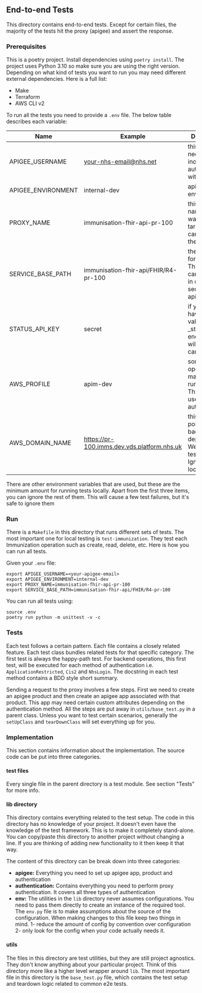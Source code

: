 ## End-to-end Tests
This directory contains end-to-end tests. Except for certain files, the majority of the tests hit the proxy (apigee)
and assert the response. 

### Prerequisites

This is a poetry project. Install dependencies using `poetry install`. The project uses Python 3.10 so make sure
you are using the right version. Depending on what kind of tests you want to run you may need different external
dependencies. Here is a full list:

* Make
* Terraform
* AWS CLI v2

To run all the tests you need to provide a `.env` file. The below table describes each variable:

| Name               | Example                                     | Description                                                                                   |
|--------------------|---------------------------------------------|-----------------------------------------------------------------------------------------------|
| APIGEE_USERNAME    | your-nhs-email@nhs.net                      | this value is needed inorder to authenticate with apigee                                      |
| APIGEE_ENVIRONMENT | internal-dev                                | apigee environment                                                                            |
| PROXY_NAME         | immunisation-fhir-api-pr-100                | this the proxy name that you want to target. You can find it in the apigee ui                 |
| SERVICE_BASE_PATH  | immunisation-fhir-api/FHIR/R4-pr-100        | the base path for the proxy. This value can be found in overview section in the apigee ui     |
| STATUS_API_KEY     | secret                                      | if you don't have this value then _status endpoint test will fail. You can ignore it          |
| AWS_PROFILE        | apim-dev                                    | some operation may need to run aws cli. This value is used for aws authentication             |
| AWS_DOMAIN_NAME    | https://pr-100.imms.dev.vds.platform.nhs.uk | this value points to our backend deployment. We use it to test mTLS. Ignore it in local tests |

There are other environment variables that are used, but these are the minimum amount for running tests locally. Apart
from the first three items, you can ignore the rest of them. This will cause a few test failures, but it's safe to
ignore them

### Run

There is a `Makefile` in this directory that runs different sets of tests. The most important one for local testing is
`test-immunization`. They test each Immunization operation such as create, read, delete, etc. Here is how you can run
all tests.

Given your `.env` file:

```shell
export APIGEE_USERNAME=<your-apigee-email>
export APIGEE_ENVIRONMENT=internal-dev
export PROXY_NAME=immunisation-fhir-api-pr-100
export SERVICE_BASE_PATH=immunisation-fhir-api/FHIR/R4-pr-100
```

You can run all tests using:

```
source .env
poetry run python -m unittest -v -c
```

### Tests

Each test follows a certain pattern. Each file contains a closely related feature. Each test class bundles related tests
for that specific category. The first test is always the happy-path test. For backend operations, this first test, will
be executed for each method of authentication i.e. `ApplicationRestricted`, `Cis2` and `NhsLogin`. The docstring in each
test method contains a BDD style short summary.

Sending a request to the proxy involves a few steps. First we need to create an apigee product and then create an apigee
app associated with that product. This app may need certain custom attributes depending on the authentication method.
All
the steps are put away in `utils/base_test.py` in a parent class. Unless you want to test certain scenarios, generally
the `setUpClass` and `tearDownClass` will set everything up for you.

### Implementation

This section contains information about the implementation. The source code can be put into three categories.

#### test files

Every single file in the parent directory is a test module. See section "Tests" for more info.

#### lib directory

This directory contains everything related to the test setup. The code in this directory has no knowledge of your project.
It doesn't even have the knowledge of the test framework. This is to make it completely stand-alone. You can copy/paste this
directory to another project without changing a line. If you are thinking of adding new functionality to it then keep it
that way.

The content of this directory can be break down into three categories:

* **apigee:** Everything you need to set up apigee app, product and authentication
* **authentication:** Contains everything you need to perform proxy authentication. It covers all three types of
  authentication
* **env:** The utilities in the `lib` directory never assumes configurations. You need to pass them directly to create
  an instance of the required tool. The `env.py` file is to make assumptions about the source of the configuration.
  When making changes to this file keep two things in mind. 1- reduce the amount of config by convention over
  configuration
  2- only look for the config when your code actually needs it.

#### utils

The files in this directory are test utilities, but they are still project agnostics. They don't know
anything about your particular project. Think of this directory more like a higher level wrapper around `lib`.
The most important file in this directory is the `base_test.py` file, which contains the test setup and teardown logic
related to common e2e tests.
  
